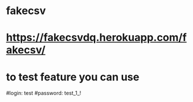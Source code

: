 # fakecsv
# https://fakecsvdq.herokuapp.com/fakecsv/
# to test feature you can use
#login: test
#password: test_1_!
